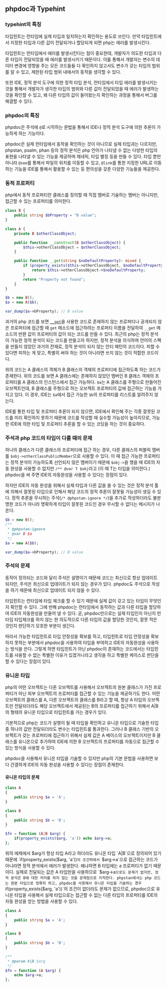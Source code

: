 ## phpdoc과 Typehint

### typehint의 특징

타입힌트는 런타임에 실제 타입과 일치하는지 확인하는 용도로 쓰인다. 만약 타입힌트에서 지정한 타입과 다른 값이 전달되거나 할당되게 되면 php는 에러를 발생시킨다.

타입힌트는 런타임에서 에러를 발생시킨다는 점이 중요한데, 개발자가 의도한 타입과 다른 타입이 전달되었을 때 에러를 발생시키기 때문이다. 이를 통해서 개발자는 변수의 데이터 변경에 영향을 주는 모든 코드들들 다 확인하지 않고서도 변수가 갖는 타입의 범위를 알 수 있고, 제한된 타입 범위 내에서의 동작을 생각할 수 있다.

또한 IDE, 정적 분석 도구에 의한 정적 타입 분석, 런타임에서 타입 에러를 발생시키는 것을 통해서 개발자가 생각한 타입의 범위와 다른 값이 전달되었을 때 에러가 발생하는 것을 확인할 수 있고, 왜 다른 타입의 값이 들어왔는지 확인하는 과정을 통해서 버그를 해결할 수 있다.

### phpdoc의 특징

phpdoc은 주석에 `@`로 시작하는 문법을 통해서 IDE나 정적 분석 도구에 의한 추론이 가능하게 하는 기능이다.

phpdoc은 실제 런타임에서 동작을 확인하는 것이 아니므로 실제 타입과는 다르지만, phpstan, psalm, phan 등의 정적 분석은 php 언어가 나타낼 수 없는 다양한 타입의 표현을 나타낼 수 있는 기능을 제공하며 제네릭, 타입 별칭 등을 만들 수 있다. 타입 뿐만 아니라 `@see`를 통해서 파일의 위치를 이동할 수 있고, `@link`를 통한 지정한 URL로 이동하는 기능을 IDE를 통해서 활용할 수 있는 등 편의성을 갖춘 다양한 기능들을 제공한다.

### 동적 프로퍼티

php에서 동적 프로퍼티란 클래스를 정의할 때 직접 멤버로 기술하는 멤버는 아니지만, 접근할 수 있는 프로퍼티를 의미한다.

```php
class B {
    public string $bProperty = "B value";
}

class A {
    private B $otherClassObject;

    public function __construct(B $otherClassObject) {
        $this->otherClassObject = $otherClassObject;
    }

    public function __get(string $noDefaultProperty): mixed {
        if (property_exists($this->otherClassObject, $noDefaultProperty)) {
            return $this->otherClassObject->$noDefaultProperty;
        }
        return "Property not found";
    }
}

$b = new B();
$a = new A($b);

var_dump($a->bProperty); // B value
```

과거의 php 코드를 보면 [`__get`](https://www.php.net/manual/en/language.oop5.overloading.php#object.get)을 사용한 코드로 존재하지 않는 프로퍼티나 공개되지 않은 프로퍼티에 접근할 때 `get` 메소드에 접근하려는 프로퍼티 이름을 전달하여 `__get` 메소드의 반환 값이 프로퍼티의 값이 되는 코드를 만들 수 있다. 최근의 php는 정적 분석이 가능한 정적 분석이 되는 코드를 만들고자 하지만, 정적 분석을 의식하여 언어의 스펙을 만들지 않았던 과거의 잔재로, 정적 분석이 되지 않는 안티 패턴의 코드이다. 피할 수 있다면 피하는 게 맞고, 특별히 써야 하는 것이 아니라면 쓰지 않는 것이 적합한 코드이다.

위의 코드는 A 클래스의 객체가 B 클래스의 객체의 프로퍼티에 접근하도록 하는 코드가 존재한다. 위의 코드를 보면 A 클래스에는 존재하지 않았던 멤버인 B 클래스 객체의 프로퍼티를 A 클래스의 인스턴스에서 접근 가능하다. `$a`는 A 클래스를 주형으로 만들어진 오브젝트인데, B 클래스를 주형으로 하는 오브젝트 프로퍼티의 값에 접근하는 기능을 가지고 있다. 이 경우, IDE는 `$a`에서 접근 가능한 `$b`의 프로퍼티를 리스트를 알려주지 않는다.

IDE를 통한 타입 및 프로퍼티 추론이 되지 않으면, IDE에서 확인해 주는 각종 잘못된 코드를 미리 확인하지 못하기 때문에 코드를 작성할 때 실수할 가능성이 높아지므로, 가능한 IDE에 의한 타입 및 프로퍼티 추론을 할 수 있는 코딩을 하는 것이 중요하다.

### 주석과 php 코드의 타입이 다를 때의 문제

하나의 클래스가 다른 클래스의 프로퍼티에 접근 하는 경우, 다른 클래스의 퍼블릭 멤버를 `$obj->otherClassPublicMember`으로 사용할 수 있다. 이 때 접근 가능한 프로퍼티는 정적 분석이 가능하도록 선언되지 않은 멤버이기 때문에 `$obj->`을 했을 때 IDE의 자동 완성을 사용할 수 없지만 `/** @var T $obj`라고 (이 때 T는 타입을 의미한다.) phpdoc을 써 주면 IDE의 자동완성을 사용할 수 있다는 장점이 있다.

하지만 IDE의 자동 완성을 위해서 실제 타입과 다른 값을 쓸 수 있는 것은 정적 분석 툴에 의해서 잘못된 타입으로 인해서 해당 코드의 정적 추론이 잘못될 가능성이 생길 수 있다. 정적 추론을 무시하는 주석(`/* @phpstan-ignore */`)을 추가로 작성하더라도 불분명한 코드가 아니라 명확하게 타입이 잘못된 코드인 경우 무시할 수 없다는 메시지가 나온다.

```php
$b = new B();
/**
 * @phpstan-ignore
 * @var B $a
 */
$a = new A($b);

var_dump($a->bProperty); // B value
```

### 주석의 문제

동작이 정의되는 코드와 달리 주석은 설명이기 때문에 코드는 최신으로 항상 업데이트 되지만, 주석은 최신으로 업데이트가 되지 않는 경우가 있다. phpdoc도 주석으로 작성을 하기 때문에 최신으로 업데이트 되지 않을 수 있다.

타입힌트는 런타임에 타입 체크를 할 수 있기 때문에 실제 값이 갖고 있는 타입이 무엇인지 확인할 수 있다. 그에 반해 phpdoc는 런타임에서 동작하는 값과 다른 타입을 할당하여 IDE의 자동완성을 만들어 낼 수 있다. 곧, phpdoc만으로는 실제 타입인지 아닌지 런타임 타입체크를 하지 않는 한 의도적으로 다른 타입의 값을 할당한 것인지, 잘못 적은 것인지 판단하기 모호한 부분이 생긴다.

따라서 가능한 타입힌트로 타입 안정성을 확보를 하고, 타입힌트로 타입 안정성을 확보하지 못하는 부분에서 phpdoc을 사용하여 타입을 부여하고 IDE의 자동완성을 사용하는 방식을 쓴다. 그렇게 하면 타입힌트가 아닌 phpdoc이 존재하는 코드에서는 타입힌트를 사용할 수 없는 특별한 이유가 있겠거니라고 생각을 하고 특별한 케이스로 판단을 할 수 있다는 장점이 있다.

### 유니온 타입

php의 어떤 오브젝트는 다른 오브젝트를 사용해서 오브젝트의 원본 클래스가 가진 프로퍼티가 아닌 외부 오브젝트의 프로퍼티를 접근할 수 있는 기능을 제공하기도 한다. 어떤 오브젝트의 클래스를 A, 다른 오브젝트의 클래스를 B라고 할 때, 항상 A 타입의 오브젝트만 전달되더라도 해당 오브젝트에서 제공된는 B의 프로퍼티를 접근하기 위해서 A|B의 형태의 유니온 타입으로 타입힌트를 거는 경우가 있다.

기본적으로 php는 코드가 실행이 될 때 타입을 확인하고 유니온 타입으로 기술한 타입 중 하나의 값만 전달되더라도 변수는 타입힌트를 통과한다. 그러나 B 클래스 기반의 오브젝트가 갖는 프로퍼티에 접근하기 위해서 실제 값은 A 베이스의 오브젝트이지만 B 클래스를 유니온으로 추가하여 IDE에 의한 B 오브젝트의 프로퍼티를 자동으로 접근할 수 있는 방식을 사용할 수 있다.

phpdoc을 사용해서 유니온 타입을 기술할 수 있지만 php의 기본 문법을 사용하면 보다 간결하게 IDE의 자동 완성을 사용할 수 있다는 장점이 존재한다.

#### 유니온 타입의 문제

```php
class A
{
    public string $a = 'A';
}

class B
{
    public string $b = 'B';
}

$fn = function (A|B $arg) {
    if(property_exists($arg, 'a')) echo $arg->a;
};
```

위의 에제에서 $arg가 항상 타입 A라고 하더라도 유니온 타입 `A|B`으로 정의되어 있기 때문에 `if(property_exists($arg, 'a'))`의 조건하에서 `$arg->a`으로 접근하는 코드가 아니라면 정적 분석에서 에러가 발생한다. 왜냐하면 B 타입에는 a 프로퍼티가 없기 때문이다. 실제로 전달되는 값은 A 타입만을 사용하므로 `$arg->a`으로도 문제가 없지만, 정적 분석은 B에 대한 처리를 하지 않는 것을 문제점으로 지적한다. phpstan에서는 php 코드는 원본 타입으로 정확히 하고, phpdoc을 사용해서 유니온 타입을 기술하는 경우 `if(property_exists($arg, 'a'))`의 조건이 없더라도 문제가 없으므로, phpdoc으로 유니온 타입을 사용해서 실제 타입으로는 접근할 수 없는 다른 타입의 프로퍼티를 IDE의 자동 완성을 얻는 방법을 사용할 수 있다.

```php
class A
{
    public string $a = 'A';
}

class B
{
    public string $b = 'B';
}

/**
 * @param A|B $arg
 */
$fn = function (A $arg) {
    echo $arg->a;
};
```
